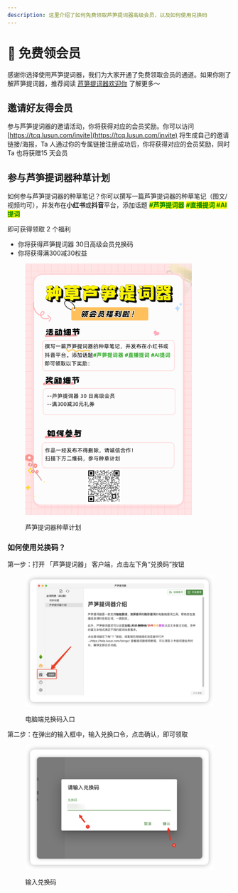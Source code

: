 ```yaml
---
description: 这里介绍了如何免费领取芦笋提词器高级会员，以及如何使用兑换码
---
```


# 🥳 免费领会员

感谢你选择使用芦笋提词器，我们为大家开通了免费领取会员的通道。如果你刚了解芦笋提词器，推荐阅读 [芦笋提词器欢迎你](../) 了解更多～

## 邀请好友得会员

参与芦笋提词器的邀请活动，你将获得对应的会员奖励。你可以访问 [https://tcq.lusun.com/invite](https://tcq.lusun.com/invite) 将生成自己的邀请链接/海报，Ta 人通过你的专属链接注册成功后，你将获得对应的会员奖励，同时 Ta 也将获赠15 天会员

## 参与芦笋提词器种草计划

如何参与芦笋提词器的种草笔记？你可以撰写一篇芦笋提词器的种草笔记（图文/视频均可），并发布在**小红书**或**抖音**平台，添加话题 <mark style="color:green;">**#芦笋提词器**</mark> <mark style="color:green;">**#直播提词 #AI提词 ​**</mark>

即可获得领取 2 个福利

* 你将获得芦笋提词器 30日高级会员兑换码
* 你将获得满300减30权益

<figure><img src="../.gitbook/assets/Tzhongcao.png" alt="" width="375"><figcaption><p>芦笋提词器种草计划</p></figcaption></figure>

### 如何使用兑换码？

第一步：打开 「芦笋提词器」 客户端，点击左下角“兑换码”按钮

<figure><img src="../.gitbook/assets/duihuama1.png" alt=""><figcaption><p>电脑端兑换码入口</p></figcaption></figure>

第二步：在弹出的输入框中，输入兑换口令，点击确认，即可领取

<figure><img src="../.gitbook/assets/duihuanma2.png" alt=""><figcaption><p>输入兑换码</p></figcaption></figure>
